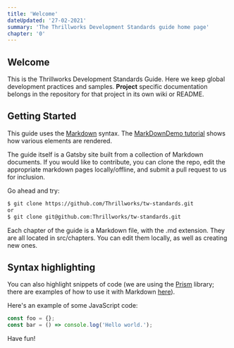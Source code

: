 ```yaml
---
title: 'Welcome'
dateUpdated: '27-02-2021'
summary: 'The Thrillworks Development Standards guide home page'
chapter: '0'
---
```

## Welcome

This is the Thrillworks Development Standards Guide. Here we keep global development practices and samples. **Project** specific documentation belongs in the repository for that project in its own wiki or README.

## Getting Started

This guide uses the [Markdown](http://daringfireball.net/projects/markdown/) syntax. The [MarkDownDemo tutorial](https://bitbucket.org/tutorials/markdowndemo) shows how various elements are rendered. 

The guide itself is a Gatsby site built from a collection of Markdown documents. If you would like to contribute, you can clone the repo, edit the appropriate markdown pages locally/offline, and submit a pull request to us for inclusion. 

Go ahead and try:

```bash
$ git clone https://github.com/Thrillworks/tw-standards.git
or
$ git clone git@github.com:Thrillworks/tw-standards.git
```

Each chapter of the guide is a Markdown file, with the .md extension. They are all located in src/chapters. You can edit them locally, as well as creating new ones.

## Syntax highlighting


You can also highlight snippets of code (we are using the [Prism][] library; there are examples of how to use it with Markdown [here][]).

[Prism]: https://prismjs.com/

[here]: https://www.gatsbyjs.com/plugins/gatsby-remark-prismjs/#usage-in-markdown


Here's an example of some JavaScript code:

```js
const foo = {};
const bar = () => console.log('Hello world.');
```

Have fun!